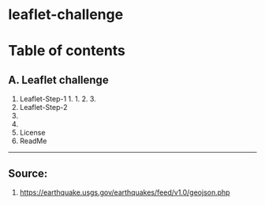 # leaflet-challenge


# Table of contents

## A. Leaflet challenge

1. Leaflet-Step-1
    1. 
       1. 
       2. 
       3. 
2. Leaflet-Step-2
3. 
4. 
5. License
6. ReadMe

-----------

## Source:
1. https://earthquake.usgs.gov/earthquakes/feed/v1.0/geojson.php
